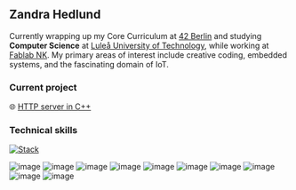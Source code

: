 ## Zandra Hedlund

<!--
**zhedlund/zhedlund** is a ✨ _special_ ✨ repository because its `README.md` (this file) appears on your GitHub profile.

Here are some ideas to get you started:

- 🔭 I’m currently working on ...
- 🌱 I’m currently learning ...
- 👯 I’m looking to collaborate on ...
- 🤔 I’m looking for help with ...
- 💬 Ask me about ...
- 📫 How to reach me: ...
- 😄 Pronouns: ...
- ⚡ Fun fact: ...
-->


<!--**Software Engineer** | 💻 **C/C++/Python** | 🔧 **Embedded Systems**-->

Currently wrapping up my Core Curriculum at [42 Berlin](https://github.com/42Berlin) and studying **Computer Science** at [Luleå University of Technology](https://www.ltu.se/en), while working at [Fablab NK](http://github.com/fablabnk). My primary areas of interest include creative coding, embedded systems, and the fascinating domain of IoT.

### Current project
🌐 [HTTP server in C++](https://multitudes.github.io/42-Webserv/)

### Technical skills

[![Stack](https://skillicons.dev/icons?i=c,cpp,py)](https://skillicons.dev)

![image](https://img.shields.io/badge/Raspberry%20Pi-A22846?style=for-the-badge&logo=Raspberry%20Pi&logoColor=white)
![image](https://img.shields.io/badge/Arduino-00979D?style=for-the-badge&logo=Arduino&logoColor=white)
![image](https://img.shields.io/badge/GIT-E44C30?style=for-the-badge&logo=git&logoColor=white)
![image](https://img.shields.io/badge/Docker-2CA5E0?style=for-the-badge&logo=docker&logoColor=white)
![image](https://img.shields.io/badge/HTML5-E34F26?style=for-the-badge&logo=html5&logoColor=white)
![image](https://img.shields.io/badge/CSS3-1572B6?style=for-the-badge&logo=css3&logoColor=white)
![image](https://img.shields.io/badge/JavaScript-323330?style=for-the-badge&logo=javascript&logoColor=F7DF1E)
![image](https://img.shields.io/badge/Node%20js-339933?style=for-the-badge&logo=nodedotjs&logoColor=white)
![image](https://img.shields.io/badge/VIM-%2311AB00.svg?&style=for-the-badge&logo=vim&logoColor=white)
![image](https://img.shields.io/badge/Jupyter-F37626.svg?&style=for-the-badge&logo=Jupyter&logoColor=white)

